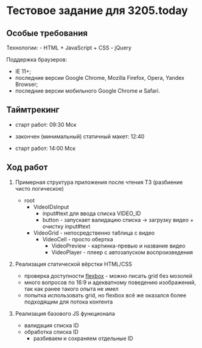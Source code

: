 # Тестовое задание для 3205.today

## Особые требования

Технологии:
    - HTML + JavaScript + CSS
    - jQuery

Поддержка браузеров:
- IE 11+;
- последние версии Google Chrome, Mozilla Firefox, Opera, Yandex Browser;
- последние версии мобильного Google Chrome и Safari.

## Таймтрекинг

- старт работ: 09:30 Мск
- закончен (минимальный) статичный макет: 12:40

- старт работ: 14:00 Мск

## Ход работ

1) Примерная структура приложения после чтения ТЗ (разбиение чисто логическое)
    - root
        - VideoIDsInput
            - input#text для ввода списка VIDEO_ID
            - button - запускает валидацию списка -> загрузку видео + очистку input#text
        - VideoGrid - непосредственно таблица с видео
            - VideoCell - просто обертка
                - VideoPreview - картинка-превью и название видео
                - VideoPlayer - плеер с автозапуском воспроизведения

2) Реализация статической вёрстки HTML/CSS
    - проверка доступности [flexbox](https://caniuse.com/#feat=flexbox) - можно писать grid без мозолей
    - много вопросов по 16:9 и адекватному поведению изображений, так как ранее такого опыта не имел
    - попытка использовать grid, но flexbox всё же оказался более подходящим для потока контента
    
3) Реализация базового JS функционала
    - валидация списка ID
    - обработка списка ID
        - разбиваем и сохраняем отдельные ID
